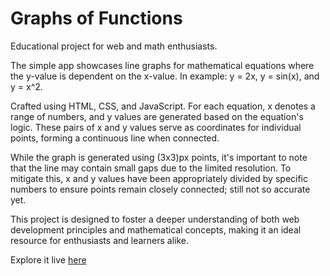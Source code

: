 # Graphs of Functions
Educational project for web and math enthusiasts.

The simple app showcases line graphs for mathematical equations where the y-value is dependent on the x-value. In example: y = 2x, y = sin(x), and y = x^2.

Crafted using HTML, CSS, and JavaScript. For each equation, x denotes a range of numbers, and y values are generated based on the equation's logic. These pairs of x and y values serve as coordinates for individual points, forming a continuous line when connected.

While the graph is generated using (3x3)px points, it's important to note that the line may contain small gaps due to the limited resolution. To mitigate this, x and y values have been appropriately divided by specific numbers to ensure points remain closely connected; still not so accurate yet.

This project is designed to foster a deeper understanding of both web development principles and mathematical concepts, making it an ideal resource for enthusiasts and learners alike.

Explore it live [here](https://rajeshkarmaker.github.io/graphs-of-functions/)
